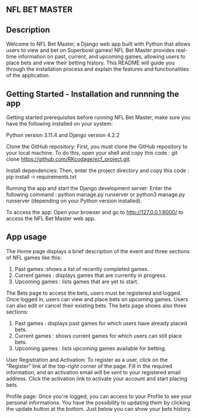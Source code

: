 NFL BET MASTER
--------------
Description 
--------------
Welcome to NFL Bet Master, a Django web app built with Python that allows users to view and bet on Superbowl games! NFL Bet Master provides real-time information on past, current, and upcoming games, allowing users to place bets and view their betting history. This README will guide you through the installation process and explain the features and functionalities of the application.

Getting Started - Installation and runnning the app 
--------------------------------------------------
Getting started prerequisites before running NFL Bet Master, make sure you have the following installed on your system:

Python version 3.11.4 and Django version 4.2.2 

Clone the GitHub repository:
First, you must clone the GitHub repository to your local machine. To do this, open your shell and copy this code : git clone https://github.com/RKcodage/ecf_project.git.

Install dependencies:
Then, enter the project directory and copy this code : pip install -r requirements.txt 

Running the app and start the Django development server:
Enter the following command : python manage.py runserver or python3 manage.py runserver (depending on your Python version installed).

To access the app:
Open your browser and go to http://127.0.0.1:8000/ to access the NFL Bet Master web app. 

App usage 
---------
The Home page displays a brief description of the event and three sections of NFL games like this:
1. Past games :shows a list of recently completed games.
2. Current games : displays games that are currently in progress.
3. Upcoming games : lists games that are yet to start.

The Bets page to access the bets, users must be registered and logged. Once logged in, users can view and place bets on upcoming games. Users can also edit or cancel their existing bets. The bets page shows also three sections: 
1. Past games : displays past games for which users have already placed bets.
2. Current games : shows current games for which users can still place bets.
3. Upcoming games : lists upcoming games available for betting.

User Registration and Activation:
To register as a user, click on the "Register" link at the top-right corner of the page. Fill in the required information, and an activation email will be sent to your registered email address. Click the activation link to activate your account and start placing bets.

Profile page:
Once you're logged, you can access to your Profile to see your personal informations. You have the possibility to updating them by clicking the update button at the bottom. Just below you can show your bets history. 





